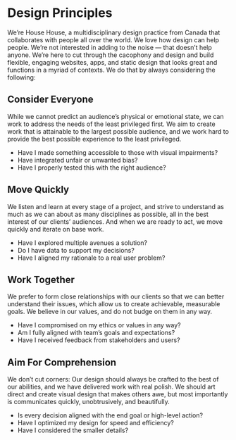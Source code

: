 # Design Principles

We’re House House, a multidisciplinary design practice from Canada that collaborates with people all over the world. We love how design can help people. We’re not interested in adding to the noise — that doesn’t help anyone. We’re here to cut through the cacophony and design and build flexible, engaging websites, apps, and static design that looks great and functions in a myriad of contexts. We do that by always considering the following:


## Consider Everyone

While we cannot predict an audience’s physical or emotional state, we can work to address the needs of the least privileged first. We aim to create work that is attainable to the largest possible audience, and we work hard to provide the best possible experience to the least privileged.

- Have I made something accessible to those with visual impairments?
- Have integrated unfair or unwanted bias?
- Have I properly tested this with the right audience?


## Move Quickly

We listen and learn at every stage of a project, and strive to understand as much as we can about as many disciplines as possible, all in the best interest of our clients’ audiences. And when we are ready to act, we move quickly and iterate on base work. 

- Have I explored multiple avenues a solution?
- Do I have data to support my decisions?
- Have I aligned my rationale to a real user problem?


## Work Together

We prefer to form close relationships with our clients so that we can better understand their issues, which allow us to create achievable, measurable goals. We believe in our values, and do not budge on them in any way.

- Have I compromised on my ethics or values in any way?
- Am I fully aligned with team’s goals and expectations?
- Have I received feedback from stakeholders and users?


## Aim For Comprehension 

We don’t cut corners: Our design should always be crafted to the best of our abilities, and we have delivered work with real polish. We should art direct and create visual design that makes others awe, but most importantly is communicates quickly, unobtrusively, and beautifully.

- Is every decision aligned with the end goal or high-level action?
- Have I optimized my design for speed and efficiency?
- Have I considered the smaller details?
